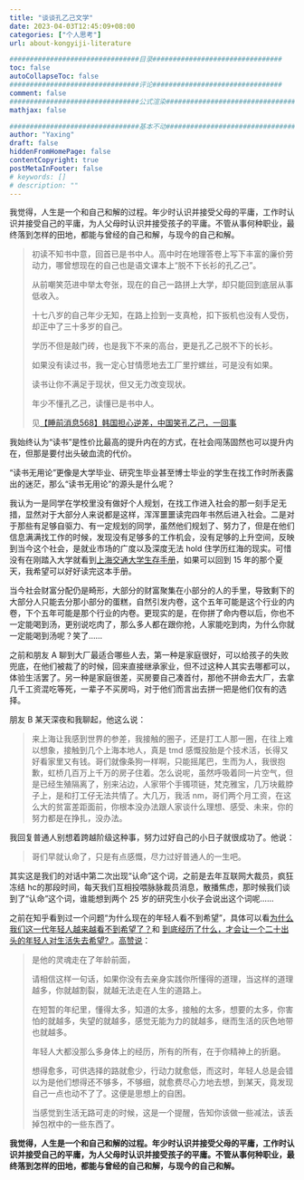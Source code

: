 ```yaml
---
title: "谈谈孔乙己文学"
date: 2023-04-03T12:45:09+08:00
categories: ["个人思考"]
url: about-kongyiji-literature

################################目录################################
toc: false
autoCollapseToc: false
################################评论################################
comment: false
################################公式渲染################################
mathjax: false

################################基本不动################################
author: "Yaxing"
draft: false
hiddenFromHomePage: false
contentCopyright: true
postMetaInFooter: false
# keywords: []
# description: ""
---
```


我觉得，人生是一个和自己和解的过程。年少时认识并接受父母的平庸，工作时认识并接受自己的平庸，为人父母时认识并接受孩子的平庸。不管从事何种职业，最终落到怎样的田地，都能与曾经的自己和解，与现今的自己和解。<!--more-->

> 初读不知书中意，回首已是书中人。高中时在地理答卷上写下丰富的廉价劳动力，哪曾想现在的自己也是语文课本上“脱不下长衫的孔乙己”。
>
> 从前嘲笑范进中举太夸张，现在的自己一路拼上大学，却只能回到底层从事低收入。
>
> 十七八岁的自己年少无知，在路上捡到一支真枪，扣下扳机也没有人受伤，却正中了三十多岁的自己。
>
> 学历不但是敲门砖，也是我下不来的高台，更是孔乙己脱不下的长衫。
>
> 如果没有读过书，我一定心甘情愿地去工厂里拧螺丝，可是没有如果。
>
> 读书让你不满足于现状，但又无力改变现状。
>
> 年少不懂孔乙己，读懂已是书中人。
>
> 见[【睡前消息568】韩国担心逆差，中国笑孔乙己，一回事](https://www.bilibili.com/video/BV1iM4y1m7pt/?share_source=copy_web&vd_source=0ee37b99b6275b36190f1dd4aff8f80a)

我始终认为“读书”是性价比最高的提升内在的方式，在社会闯荡固然也可以提升内在，但那是要付出头破血流的代价。

“读书无用论”更像是大学毕业、研究生毕业甚至博士毕业的学生在找工作时所表露出的迷茫，那么“读书无用论”的源头是什么呢？

我认为一是同学在学校里没有做好个人规划，在找工作进入社会的那一刻手足无措，显然对于大部分人来说都是这样，浑浑噩噩读完四年书然后进入社会。二是对于那些有足够自驱力、有一定规划的同学，虽然他们规划了、努力了，但是在他们信息满满找工作的时候，发现没有足够多的工作机会，没有足够的上升空间，反映到当今这个社会，是就业市场的广度以及深度无法 hold 住学历红海的现实。可惜没有在刚踏入大学就看到[上海交通大学生存手册](https://survivesjtu.gitbook.io/survivesjtumanual/)，如果可以回到 15 年的那个夏天，我希望可以好好读完这本手册。

当今社会财富分配仍是畸形，大部分的财富聚集在小部分的人的手里，导致剩下的大部分人只能去分那小部分的蛋糕，自然引发内卷，这个五年可能是这个行业的内卷，下个五年可能是那个行业的内卷。更现实的是，在你拼了命内卷以后，你也不一定能喝到汤，更别说吃肉了，那么多人都在跟你抢，人家能吃到肉，为什么你就一定能喝到汤呢？笑了……

之前和朋友 A 聊到大厂最适合哪些人去，第一种是家庭很好，可以给孩子的失败兜底，在他们被裁了的时候，回来直接继承家业，但不过这种人其实去哪都可以，体验生活罢了。另一种是家庭很差，买房要自己凑首付，那他不拼命去大厂，去拿几千工资混吃等死，一辈子不买房吗，对于他们而言出去拼一把是他们仅有的选择。

朋友 B 某天深夜和我聊起，他这么说：

> 来上海让我感到世界的参差，我接触的圈子，还是打工人那一圈，在往上难以想象，接触到几个上海本地人，真是 tmd 感慨投胎是个技术活，长得又好看家里又有钱。哥们就像条狗一样啊，只能摇尾巴，生而为人，我很抱歉，虹桥几百万上千万的房子住着。怎么说呢，虽然呼吸着同一片空气，但是已经生殖隔离了，别来沾边，人家带个手镯项链，梵克雅宝，几万块戴脖子上，是和打工仔无法共情了。大几万，我活 nm，哥们两个月工资，在这么大的贫富差距面前，你根本没办法跟人家谈什么理想、感受、未来，你的努力都是在挣扎，没办法。

我回复普通人别想着跨越阶级这种事，努力过好自己的小日子就很成功了。他说：

> 哥们早就认命了，只是有点感慨，尽力过好普通人的一生吧。

其实这是我们的对话中第二次出现“认命”这个词，之前是去年互联网大裁员，疯狂冻结 hc的那段时间，每天我们互相投喂脉脉裁员消息，散播焦虑，那时候我们谈到了“认命”这个词，谁能想到两个 25 岁的研究生小伙子会说出这个词呢……

之前在知乎看到过一个问题“为什么现在的年轻人看不到希望”，具体可以看[为什么我们这一代年轻人越来越看不到希望了？](https://www.zhihu.com/question/507186600)和 [到底经历了什么，才会让一个二十出头的年轻人对生活失去希望? ](https://www.zhihu.com/question/335463073)。[高赞说](https://www.zhihu.com/question/335463073/answer/2803739956)：

> 是他的灵魂走在了年龄前面，
>
> 请相信这样一句话，如果你没有去亲身实践你所懂得的道理，当这样的道理越多，你就越割裂，就越无法走在人生的道路上。
>
> 在短暂的年纪里，懂得太多，知道的太多，接触的太多，想要的太多，你害怕的就越多，失望的就越多，感觉无能为力的就越多，继而生活的灰色地带也就越多。
>
> 年轻人大都没那么多身体上的经历，所有的所有，在于你精神上的折磨。
>
> 想得愈多，可供选择的路就愈少，行动力就愈低，而这时，年轻人总是会错以为是他们想得还不够多，不够细，就愈费尽心力地去想，到某天，竟发现自己一点也动不了了。这便是思想上的自困。
>
> 当感觉到生活无路可走的时候，这是一个提醒，告知你该做一些减法，该丢掉包袱中的一些东西了。

**我觉得，人生是一个和自己和解的过程。年少时认识并接受父母的平庸，工作时认识并接受自己的平庸，为人父母时认识并接受孩子的平庸。不管从事何种职业，最终落到怎样的田地，都能与曾经的自己和解，与现今的自己和解。**
